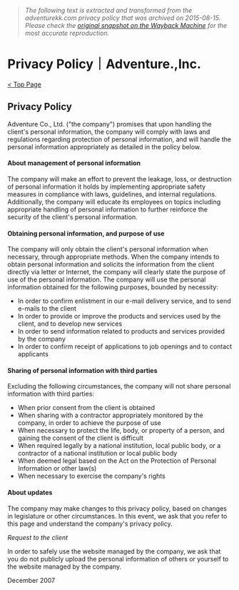 > *The following text is extracted and transformed from the adventurekk.com privacy policy that was archived on 2015-08-15. Please check the [original snapshot on the Wayback Machine](https://web.archive.org/web/20150815125517id_/http%3A//adventurekk.com/privacy-policy.html) for the most accurate reproduction.*

# Privacy Policy｜Adventure.,Inc.

[_<_ Top Page](http://en.adventurekk.com/)

## Privacy Policy

Adventure Co., Ltd. ("the company") promises that upon handling the client's personal information, the company will comply with laws and regulations regarding protection of personal information, and will handle the personal information appropriately as detailed in the policy below.

#### About management of personal information

The company will make an effort to prevent the leakage, loss, or destruction of personal information it holds by implementing appropriate safety measures in compliance with laws, guidelines, and internal regulations. Additionally, the company will educate its employees on topics including appropriate handling of personal information to further reinforce the security of the client's personal information.

#### Obtaining personal information, and purpose of use

The company will only obtain the client's personal information when necessary, through appropriate methods. When the company intends to obtain personal information and solicits the information from the client directly via letter or Internet, the company will clearly state the purpose of use of the personal information. The company will use the personal information obtained for the following purposes, bounded by necessity:

  * In order to confirm enlistment in our e-mail delivery service, and to send e-mails to the client
  * In order to provide or improve the products and services used by the client, and to develop new services
  * In order to send information related to products and services provided by the company
  * In order to confirm receipt of applications to job openings and to contact applicants



#### Sharing of personal information with third parties

Excluding the following circumstances, the company will not share personal information with third parties:

  * When prior consent from the client is obtained
  * When sharing with a contractor appropriately monitored by the company, in order to achieve the purpose of use
  * When necessary to protect the life, body, or property of a person, and gaining the consent of the client is difficult
  * When required legally by a national institution, local public body, or a contractor of a national institution or local public body
  * When deemed legal based on the Act on the Protection of Personal Information or other law(s)
  * When necessary to exercise the company's rights



#### About updates

The company may make changes to this privacy policy, based on changes in legislature or other circumstances. In this event, we ask that you refer to this page and understand the company's privacy policy.

*Request to the client*

In order to safely use the website managed by the company, we ask that you do not publicly upload the personal information of others or yourself to the website managed by the company.

December 2007
